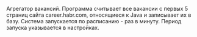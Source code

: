 Агрегатор вакансий.
Программа считывает все вакансии c первых 5 страниц сайта career.habr.com, относящиеся к Java и записывает их в базу.
Система запускается по расписанию - раз в минуту.
Период запуска указывается в настройках.
